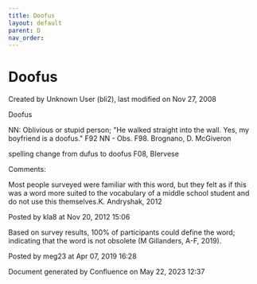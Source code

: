```yaml
---
title: Doofus
layout: default
parent: D
nav_order:
---
```


# Doofus

Created by  Unknown User (bli2), last modified on Nov 27, 2008

Doofus

NN: Oblivious or stupid person; &quot;He walked straight into the wall. Yes, my boyfriend is a doofus.&quot; F92 NN - Obs. F98. Brognano, D. McGiveron

spelling change from dufus to doofus F08, BIervese

Comments:

Most people surveyed were familiar with this word, but they felt as if this was a word more suited to the vocabulary of a middle school student and do not use this themselves.K. Andryshak, 2012

Posted by kla8 at Nov 20, 2012 15:06

Based on survey results, 100% of participants could define the word; indicating that the word is not obsolete (M Gillanders, A-F, 2019).

Posted by meg23 at Apr 07, 2019 16:28

Document generated by Confluence on May 22, 2023 12:37


